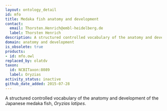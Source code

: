 ```yaml
---
layout: ontology_detail
id: mfo
title: Medaka fish anatomy and development
contact:
  email: Thorsten.Henrich@embl-heidelberg.de
  label: Thorsten Henrich
description: A structured controlled vocabulary of the anatomy and development of the Japanese medaka fish, <i>Oryzias latipes</i>.
domain: anatomy and development
is_obsolete: true
products:
- id: mfo.owl
replaced_by: olatdv
taxon:
  id: NCBITaxon:8089
  label: Oryzias
activity_status: inactive
github_date_added: 2015-07-28
---
```


A structured controlled vocabulary of the anatomy and development of the Japanese medaka fish, <i>Oryzias latipes</i>.
